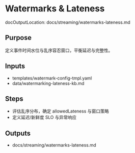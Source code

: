 # Watermarks & Lateness

docOutputLocation: docs/streaming/watermarks-lateness.md

## Purpose

定义事件时间水位与乱序容忍窗口，平衡延迟与完整性。

## Inputs

- templates/watermark-config-tmpl.yaml
- data/watermarking-lateness-kb.md

## Steps

- 评估乱序分布，确定 allowedLateness 与窗口策略
- 定义延迟/新鲜度 SLO 与异常响应

## Outputs

- docs/streaming/watermarks-lateness.md
